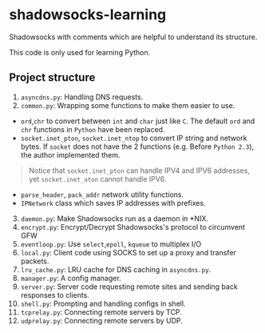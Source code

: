 shadowsocks-learning
===========

Shadowsocks with comments which are helpful to understand its structure.

This code is only used for learning Python.

## Project structure

1. `asyncdns.py`: Handling DNS requests.
2. `common.py`: Wrapping some functions to make them easier to use.
  - `ord`,`chr` to convert between `int` and `char` just like `C`. The default `ord` and `chr` functions in `Python` have been replaced.
  - `socket.inet_pton`, `socket.inet_ntop` to convert IP string and network bytes. If `socket` does not have the 2 functions (e.g. Before `Python 2.3`), the author implemented them.
  > Notice that `socket.inet_pton` can handle IPV4 and IPV6 addresses, yet `socket.inet_aton` cannot handle IPV6.
  - `parse_header`, `pack_addr` network utility functions.
  - `IPNetwork` class which saves IP addresses with prefixes.
3. `daemon.py`: Make Shadowsocks run as a daemon in *NIX.
4. `encrypt.py`: Encrypt/Decrypt Shadowsocks's protocol to circumvent GFW
5. `eventloop.py`: Use `select`,`epoll`, `kqueue` to multiplex I/O
6. `local.py`: Client code using SOCKS to set up a proxy and transfer packets.
7. `lru_cache.py`: LRU cache for DNS caching in `asyncdns.py`.
8. `manager.py`: A config manager.
9. `server.py`: Server code requesting remote sites and sending back responses to clients.
10. `shell.py`: Prompting and handling configs in shell.
11. `tcprelay.py`: Connecting remote servers by TCP.
12. `udprelay.py`: Connecting remote servers by UDP.
